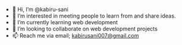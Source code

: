 - 👋 Hi, I’m @kabiru-sani
- 👀 I’m interested in meeting people to learn from and share ideas.
- 🌱 I’m currently learning web development
- 💞️ I’m looking to collaborate on web development projects
- 📫 Reach me via email; kabirusani007@gmail.com

<!---
kabiru-sani/kabiru-sani is a ✨ special ✨ repository because its `README.md` (this file) appears on your GitHub profile.
You can click the Preview link to take a look at your changes.
--->
